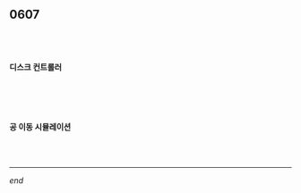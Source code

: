## 0607

<br>

<br>

#### 디스크 컨트롤러

```python

```

<br>

<br>

#### 공 이동 시뮬레이션

```python

```

<br>

---

*end*